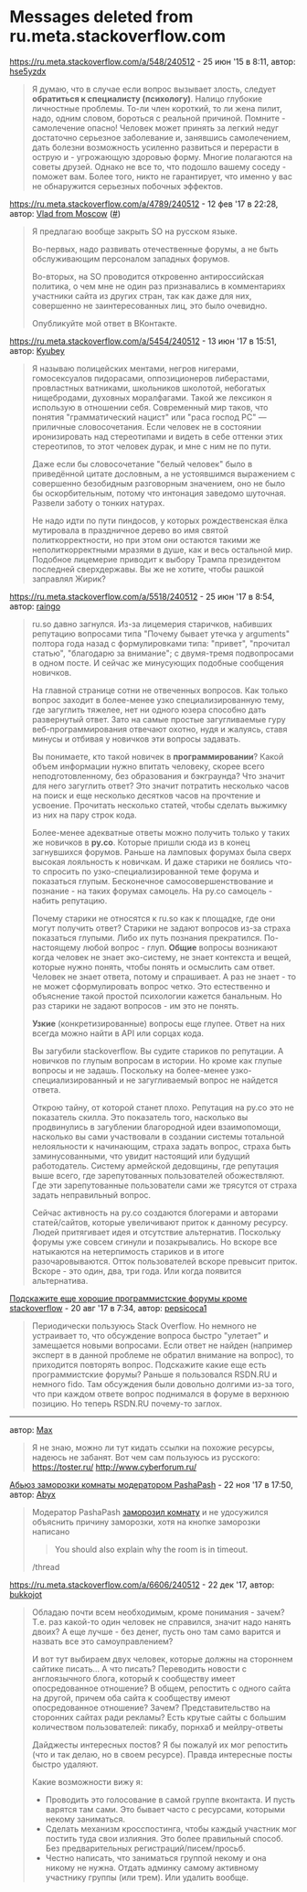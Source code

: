 # Messages deleted from ru.meta.stackoverflow.com

https://ru.meta.stackoverflow.com/a/548/240512 - 25 июн '15 в 8:11, автор: [hse5yzdx](https://ru.meta.stackoverflow.com/users/31258/hse5yzdx)

> Я думаю, что в случае если вопрос вызывает злость, следует
> **обратиться к специалисту (психологу)**. Налицо глубокие личностные проблемы. То-ли член короткий, то ли жена пилит, надо, одним словом,
> бороться с реальной причиной. Помните - самолечение опасно! Человек
> может принять за легкий недуг достаточно серьезное заболевание и,
> занявшись самолечением, дать болезни возможность усиленно развиться и
> перерасти в острую и - угрожающую здоровью форму. Многие полагаются на
> советы друзей. Однако не все то, что подошло вашему соседу - поможет
> вам. Более того, никто не гарантирует, что именно у вас не обнаружится
> серьезных побочных эффектов.

https://ru.meta.stackoverflow.com/a/4789/240512 - 12 фев '17 в 22:28, автор: [Vlad from Moscow](https://ru.meta.stackoverflow.com/users/183394/vlad-from-moscow) (<a name="4789" href="#4789">#</a>)

> Я предлагаю вообще закрыть SO на русском языке.
> 
> Во-первых, надо развивать отечественные форумы, а не быть
> обслуживающим персоналом западных форумов.
> 
> Во-вторых, на SO проводится откровенно антироссийская политика, о чем
> мне не один раз признавались в комментариях участники сайта из других
> стран, так как даже для них, совершенно не заинтересованных лиц, это
> было очевидно.
> 
> Опубликуйте мой ответ в ВКонтакте.

https://ru.meta.stackoverflow.com/a/5454/240512 - 13 июн '17 в 15:51, автор: [Kyubey](https://ru.meta.stackoverflow.com/users/176051/kyubey)

>Я называю полицейских ментами, негров нигерами, гомосексуалов пидорасами, оппозиционеров либерастами, провластных ватниками, школьников школотой, небогатых нищебродами, духовных моралфагами. Такой же лексикон я использую в отношении себя. Современный мир таков, что понятия "грамматический нацист" или "раса господ PC" — приличные словосочетания. Если человек не в состоянии иронизировать над стереотипами и видеть в себе оттенки этих стереотипов, то этот человек дурак, и мне с ним не по пути.
>
>Даже если бы словосочетание "белый человек" было в приведённой цитате дословным, а не устоявшимся выражением с совершенно безобидным разговорным значением, оно не было бы оскорбительным, потому что интонация заведомо шуточная. Развели заботу о тонких натурах.
>
>Не надо идти по пути пиндосов, у которых рождественская ёлка мутировала в праздничное дерево во имя святой политкорректности, но при этом они остаются такими же неполиткорректными мразями в душе, как и весь остальной мир. Подобное лицемерие приводит к выбору Трампа президентом последней сверхдержавы. Вы же не хотите, чтобы рашкой заправлял Жирик?

https://ru.meta.stackoverflow.com/a/5518/240512 - 25 июн '17 в 8:54, автор: [raingo](https://ru.meta.stackoverflow.com/users/234714/raingo)

> ru.so давно загнулся. Из-за лицемерия старичков, набивших репутацию
> вопросами типа "Почему бывает утечка у arguments" полтора года назад с
> формулировками типа: "привет", "прочитал статью", "благодарю за
> внимание"; с двумя-тремя подвопросами в одном посте. И сейчас же
> минусующих подобные сообщения новичков.
> 
> На главной странице сотни не отвеченных вопросов. Как только вопрос
> заходит в более-менее узко специализированную тему, где загуглить
> тяжелее, нет ни одного юзера способно дать развернутый ответ. Зато на
> самые простые загугливаемые гуру веб-программирования отвечают охотно,
> нудя и жалуясь, ставя минусы и отбивая у новичков эти вопросы
> задавать.
> 
> Вы понимаете, кто такой новичек в **программировании**? Какой объем
> информации нужно впитать человеку, скорее всего неподготовленному, без
> образования и бэкграунда? Что значит для него загуглить ответ? Это
> значит потратить несколько часов на поиск и еще несколько десятков
> часов на прочтение и усвоение. Прочитать несколько статей, чтобы
> сделать выжимку из них на пару строк кода.
> 
> Более-менее адекватные ответы можно получить только у таких же
> новичков в **ру.со**. Которые пришли сюда из в конец загнувшихся
> форумов. Раньше на ламповых форумах была сверх высокая лояльность к
> новичкам. И даже старики не боялись что-то спросить по
> узко-специализированной теме форума и показаться глупым. Бесконечное
> самосовершенствование и познание - на таких форумах самоцель. На ру.со
> самоцель - набить репутацию.
> 
> Почему старики не относятся к ru.so как к площадке, где они могут
> получить ответ? Старики не задают вопросов из-за страха показаться
> глупыми. Либо их путь познания прекратился. По-настоящему любой вопрос - глуп. **Общие** вопросы возникают когда человек не знает эко-систему, не знает контекста и вещей, которые нужно понять, чтобы
> понять и осмыслить сам ответ. Человек не знает ответа, потому и
> спрашивает. А раз не знает - то не может сформулировать вопрос четко.
> Это естественно и объяснение такой простой психологии кажется
> банальным. Но раз старики не задают вопросов - им это не понять.
> 
> **Узкие** (конкретизированные) вопросы еще глупее. Ответ на них всегда можно найти в API или сорцах кода.
> 
> Вы загубили stackoverflow. Вы судите стариков по репутации. А новичков
> по глупым вопросам в истории. Но кроме как глупые вопросы и не задашь.
> Поскольку на более-менее узко-специализированный и не загугливаемый
> вопрос не найдется ответа.
> 
> Открою тайну, от которой станет плохо. Репутация на ру.со это не
> показатель скилла. Это показатель того, насколько вы продвинулись в
> загублении благородной идеи взаимопомощи, насколько вы сами
> участвовали в создании системы тотальной нелояльности к начинающим,
> страха задать вопрос, страха быть заминусованными, что увидит
> настоящий или будущий работодатель. Систему армейской дедовщины, где
> репутация выше всего, где зарепутованных пользователей обожествляют.
> Где эти зарепутованные пользователи сами же трясутся от страха задать
> неправильный вопрос.
> 
> Сейчас активность на ру.со создаются блогерами и авторами
> статей/сайтов, которые увеличивают приток к данному ресурсу. Людей
> притягивает идея и отсутствие альтернатив. Поскольку форумы уже совсем
> сгинули и позакрывались. Но вскоре все натыкаются на нетерпимость
> стариков и в итоге разочаровываются. Отток пользователей вскоре
> превысит приток. Вскоре - это один, два, три года. Или когда появится
> альтернатива.

[Подскажите еще хорошие программистские форумы кроме stackoverflow](https://ru.stackoverflow.com/questions/708164/) - 20 авг '17 в 7:34, автор: [pepsicoca1](https://ru.stackoverflow.com/users/192421/pepsicoca1)

> Периодически пользуюсь Stack Overflow. Но немного не устраивает то,
> что обсуждение вопроса быстро "улетает" и замещается новыми вопросами.
> Если ответ не найден (например эксперт в в данной проблеме не обратил
> внимание на вопрос), то приходится повторять вопрос. Подскажите какие
> еще есть программистские форумы? Раньше я пользовался RSDN.RU и
> немного fido. Там обсуждения были довольно долгими из-за того, что при
> каждом ответе вопрос поднимался в форуме в верхнюю позицию. Но теперь
> RSDN.RU почему-то заглох.

--------------------
автор: [Max](https://ru.stackoverflow.com/users/264092/max)

>Я не знаю, можно ли тут кидать ссылки на похожие ресурсы, надеюсь не забанят. Вот чем сам пользуюсь из русского:
>https://toster.ru/
>http://www.cyberforum.ru/

[Абьюз заморозки комнаты модератором PashaPash](https://ru.meta.stackoverflow.com/questions/6428/) - 22 ноя '17 в 17:50, автор: [Abyx](https://ru.meta.stackoverflow.com/users/177684/abyx)

> Модератор PashaPash [заморозил
> комнату](https://chat.stackexchange.com/transcript/message/41301295#41301295)
> и не удосужился объяснить причину заморозки, хотя на кнопке заморозки
> написано
> 
> > You should also explain why the room is in timeout.
> 
> /thread

https://ru.meta.stackoverflow.com/a/6606/240512 - 22 дек '17, автор: [bukkojot](https://ru.meta.stackoverflow.com/users/254190/bukkojot)

>Обладаю почти всем необходимым, кроме понимания - зачем? Т.е. раз какой-то один человек не справился, значит надо нанять двоих? А еще лучше - без денег, пусть оно там само варится и назвать все это самоуправлением?
>
>И вот тут выбираем двух человек, которые должны на стороннем сайтике писать... А что писать? Переводить новости с англоязычного блога, который к сообществу имеет опосредованное отношение? В общем, репостить с одного сайта на другой, причем оба сайта к сообществу имеют опосредованное отношение? Зачем? Представительство на сторонних сайтах ради рекламы? Есть крутые сайты с большим количеством пользователей: пикабу, порнхаб и мейлру-ответы
>
>Дайджесты интересных постов? Я бы пожалуй их мог репостить (что и так делаю, но в своем ресурсе). Правда интересные посты быстро удаляют.
>
>Какие возможности вижу я:
>
>- Проводить это голосование в самой группе вконтакта. И пусть варятся там сами. Это бывает часто с ресурсами, которыми некому заниматься.
>- Сделать механизм кросспостинга, чтобы каждый участник мог постить туда свои излияния. Это более правильный способ. Без предварительных регистраций/писем/просьб.
>- Честно написать, что заниматься группой некому и она никому не нужна. Отдать админку самому активному участнику группы (или трем). Или удалить вообще.
